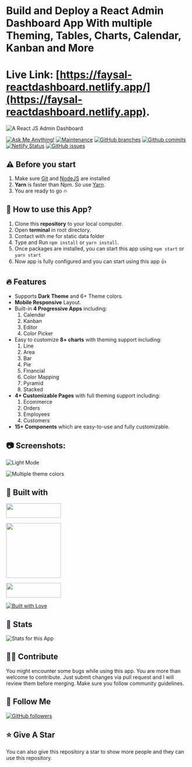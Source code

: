 # Build and Deploy a React Admin Dashboard App With multiple Theming, Tables, Charts, Calendar, Kanban and More

# Live Link: [https://faysal-reactdashboard.netlify.app/](https://faysal-reactdashboard.netlify.app).

![A React JS Admin Dashboard](https://drive.google.com/file/d/1m42RySMPZ_MATK0-5BBB1583I0uDuTS-/view?usp=sharing 'A React JS Admin Dashboard')

[![Ask Me Anything!](https://img.shields.io/badge/Ask%20me-anything-1abc9c.svg)](https://github.com/faysal-hub 'Ask Me Anything!')
[![Maintenance](https://img.shields.io/badge/Maintained%3F-yes-green.svg)](https://github.com/faysal-hub/React_Admin_Dashboard-App/commits/master 'Maintenance')
[![GitHub branches](https://badgen.net/github/branches/faysal-hub/React_Admin_Dashboard-App/)](https://github.com/faysal-hub/React_Admin_Dashboard-App/branches 'GitHub branches')
[![Github commits](https://github.com/faysal-hub/React_Admin_Dashboard-App/commits)](https://github.com/faysal-hub/React_Admin_Dashboard-App/commits 'Github commits')
[![Netlify Status](https://api.netlify.com/api/v1/badges/6aeb1ab3-871d-48c0-bc09-2e1fcaef0c2b/deploy-status)](https://faysal-reactdashboard.netlify.app/ 'Netlify Status')
[![GitHub issues](https://img.shields.io/github/issues/faysal-hub/React_Admin_Dashboard-App)](https://github.com/faysal-hub/React_Admin_Dashboard-App/issues 'GitHub issues')

## ⚠️ Before you start

1. Make sure [Git](https://git-scm.com) and [NodeJS](https://nodejs.org) are installed
2. **Yarn** is faster than Npm. So use [Yarn](https://classic.yarnpkg.com/lang/en/docs/install/).
3. You are ready to go :fire:

## 📌 How to use this App?

1. Clone this **repository** to your local computer.
2. Open **terminal** in root directory.
3. Contact with me for static data folder
4. Type and Run `npm install` or `yarn install`.
5. Once packages are installed, you can start this app using `npm start` or `yarn start`
6. Now app is fully configured and you can start using this app :+1:

## :fire: Features

- Supports **Dark Theme** and 6+ Theme colors.
- **Mobile Responsive** Layout.
- Built-in **4 Progressive Apps** including:
  1. Calendar
  2. Kanban
  3. Editor
  4. Color Picker
- Easy to customize **8+ charts** with theming support including:
  1. Line
  2. Area
  3. Bar
  4. Pie
  5. Financial
  6. Color Mapping
  7. Pyramid
  8. Stacked
- **4+ Customizable Pages** with full theming support including:
  1. Ecommerce
  2. Orders
  3. Employees
  4. Customers
- **15+ Components** which are easy-to-use and fully customizable.

## :camera: Screenshots:

![Light Mode](https://drive.google.com/file/d/110QkpwMsySPk3Yh7LeQLOeEjvhA_OEAw/view?usp=sharing 'Light Mode')

![Multiple theme colors](https://drive.google.com/file/d/18VsG2fnCAcW6IjNh_KtKNq_15a8Qq9k6/view?usp=sharing 'Multiple theme colors')

## 📃 Built with

[<img src="https://img.shields.io/badge/JavaScript-323330?style=for-the-badge&logo=javascript&logoColor=F7DF1E" width="150" height="40" />](https://www.javascript.com/ 'JavaScript')

[<img src="https://img.shields.io/badge/React-20232A?style=for-the-badge&logo=react&logoColor=61DAFB" width="150" />](https://reactjs.org/ 'React JS')

[<img src="https://img.shields.io/badge/Tailwind_CSS-38B2AC?style=for-the-badge&logo=tailwind-css&logoColor=white" width="150" height="40" />](https://tailwindcss.com/ 'Tailwind CSS')

[<img src="http://ForTheBadge.com/images/badges/built-with-love.svg" alt="Built with Love">](https://github.com/faysal-hub 'Built with Love')

## 🔧 Stats

![Stats for this App](https://user-images.githubusercontent.com/71302066/175766396-a33b67dc-57d3-4fe6-8b5a-4072066b70d5.svg 'Stats for this App')

## 🙌🏼 Contribute

You might encounter some bugs while using this app. You are more than welcome to contribute. Just submit changes via pull request and I will review them before merging. Make sure you follow community guidelines.

## 🚀 Follow Me

[![GitHub followers](https://img.shields.io/github/followers/faysal-hub?style=social&label=Follow&maxAge=2592000)](https://github.com/faysal-hub)

## ⭐ Give A Star

You can also give this repository a star to show more people and they can use this repository.
